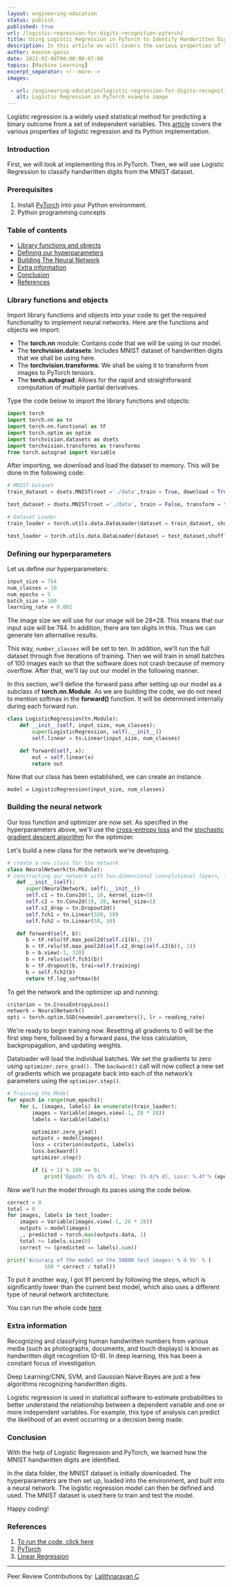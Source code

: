 ```yaml
---
layout: engineering-education
status: publish
published: true
url: /logistic-regression-for-digits-recognition-pytorch/
title: Using Logistic Regression in PyTorch to Identify Handwritten Digits
description: In this article we will covers the various properties of logistic regression and its Python implementation in PyTorch to Identify Handwritten Digits.
author: masese-gavin
date: 2022-02-08T00:00:00-07:00
topics: [Machine Learning]
excerpt_separator: <!--more-->
images:

 - url: /engineering-education/logistic-regression-for-digits-recognition-pytorch/hero.jpg
   alt: Logistic Regression in PyTorch example image
---
```

Logistic regression is a widely used statistical method for predicting a binary outcome from a set of independent variables. This [article](https://www.geeksforgeeks.org/understanding-logistic-regression/) covers the various properties of logistic regression and its Python implementation.
<!--more-->
### Introduction
First, we will look at implementing this in PyTorch. Then, we will use Logistic Regression to classify handwritten digits from the MNIST dataset.

### Prerequisites
1. Install [PyTorch](https://pytorch.org/) into your Python environment.
2. Python programming concepts

### Table of contents
- [Library functions and objects](#library-functions-and-objects)
- [Defining our hyperparameters](#defining-our-hyperparameters)
- [Building The Neural Network](#building-the-neural-network)
- [Extra information](#extra-information)
- [Conclusion](#conclusion)
- [References](#references)

### Library functions and objects
Import library functions and objects into your code to get the required functionality to implement neural networks. Here are the functions and objects we import:

- The **torch.nn** module: Contains code that we will be using in our model.
- The **torchvision.datasets**: Includes MNIST dataset of handwritten digits that we shall be using here.
- The **torchvision.transforms**: We shall be using it to transform from images to PyTorch tensors.
- The **torch.autograd**: Allows for the rapid and straightforward computation of multiple partial derivatives. 

Type the code below to import the library functions and objects:
```Python
import torch
import torch.nn as tn
import torch.nn.functional as tF
import torch.optim as optim
import torchvision.datasets as dsets
import torchvision.transforms as transforms
from torch.autograd import Variable

```

After importing, we download and load the dataset to memory. This will be done in the following code:

```Python
# MNIST Dataset 
train_dataset = dsets.MNIST(root ='./data',train = True, download = True)

test_dataset = dsets.MNIST(root ='./data', train = False, transform = transforms.ToTensor())

# Dataset Loader 
train_loader = torch.utils.data.DataLoader(dataset = train_dataset, shuffle = True)

test_loader = torch.utils.data.DataLoader(dataset = test_dataset,shuffle = False)
```

### Defining our hyperparameters
Let us define our hyperparameters:
```Python
input_size = 784
num_classes = 10
num_epochs = 5
batch_size = 100
learning_rate = 0.001

```

The image size we will use for our image will be 28*28. This means that our input size will be 784. In addition, there are ten digits in this. Thus we can generate ten alternative results. 

This way, `number_classes` will be set to ten. In addition, we'll run the full dataset through five iterations of training. Then we will train in small batches of 100 images each so that the software does not crash because of memory overflow. After that, we'll lay out our model in the following manner. 

In this section, we'll define the forward pass after setting up our model as a subclass of __torch.nn.Module__. As we are building the code, we do not need to mention softmax in the __forward()__ function. It will be determined internally during each forward run.

```Python
class LogisticRegression(tn.Module):
    def __init__(self, input_size, num_classes):
        super(LogisticRegression, self).__init__()
        self.linear = tn.Linear(input_size, num_classes)

    def forward(self, x):
        out = self.linear(x)
        return out
```

Now that our class has been established, we can create an instance.

```python3
model = LogisticRegression(input_size, num_classes)
```

### Building the neural network
Our loss function and optimizer are now set. As specified in the hyperparameters above, we'll use the [cross-entropy loss](https://en.wikipedia.org/wiki/Cross_entropy) and the [stochastic gradient descent algorithm](https://en.wikipedia.org/wiki/Stochastic_gradient_descent) for the optimizer.

Let's build a new class for the network we're developing.

```Python
# create a new class for the network
class NeuralNetwork(tn.Module):
# constructing our network with two-dimensional convolutional layers, followed by two fully-connected layers
   def __init__(self):
      super(NeuralNetwork, self).__init__()
      self.c1 = tn.Conv2d(1, 10, kernel_size=5)
      self.c2 = tn.Conv2d(10, 20, kernel_size=5)
      self.c2_drop = tn.Dropout2d()
      self.fch1 = tn.Linear(320, 50)
      self.fch2 = tn.Linear(50, 10)

   def forward(self, b):
      b = tF.relu(tF.max_pool2d(self.c1(b), 2))
      b = tF.relu(tF.max_pool2d(self.c2_drop(self.c2(b)), 2))
      b = b.view(-1, 320)
      b = tF.relu(self.fch1(b))
      b = tF.dropout(b, trai=self.training)
      b = self.fch2(b)
      return tF.log_softmax(b)
```

To get the network and the optimizer up and running:

```python
criterion = tn.CrossEntropyLoss()
network = NeuralNetwork()
opti = torch.optim.SGD(newmodel.parameters(), lr = reading_rate)
```

We're ready to begin training now. Resetting all gradients to 0 will be the first step here, followed by a forward pass, the loss calculation, backpropagation, and updating weights. 

Dataloader will load the individual batches. We set the gradients to zero using `optimizer.zero_grad().` The `backward()` call will now collect a new set of gradients which we propagate back into each of the network’s parameters using the `optimizer.step()`.

```python
# Training the Model
for epoch in range(num_epochs):
    for i, (images, labels) in enumerate(train_loader):
        images = Variable(images.view(-1, 28 * 28))
        labels = Variable(labels)

        optimizer.zero_grad()
        outputs = model(images)
        loss = criterion(outputs, labels)
        loss.backward()
        optimizer.step()

        if (i + 1) % 100 == 0:
            print('Epoch: [% d/% d], Step: [% d/% d], Loss: %.4f'% (epoch + 1, num_epochs, i + 1, len(train_dataset) // batch_size, loss.data))
```

Now we'll run the model through its paces using the code below.

```Python
correct = 0
total = 0
for images, labels in test_loader:
    images = Variable(images.view(-1, 28 * 28))
    outputs = model(images)
    _, predicted = torch.max(outputs.data, 1)
    total += labels.size(0)
    correct += (predicted == labels).sum()

print('Accuracy of the model on the 10000 test images: % d %%' % (
            100 * correct / total))
```

To put it another way, I got 91 percent by following the steps, which is significantly lower than the current best model, which also uses a different type of neural network architecture.

You can run the whole code [here](https://colab.research.google.com/drive/1eL6a4_QxAZxqLV83vJOsLkPF09hYwThn?usp=sharing)

### Extra information 
Recognizing and classifying human handwritten numbers from various media (such as photographs, documents, and touch displays) is known as handwritten digit recognition (0-9). In deep learning, this has been a constant focus of investigation.

Deep Learning/CNN, SVM, and Gaussian Naive Bayes are just a few algorithms recognizing handwritten digits.

Logistic regression is used in statistical software to estimate probabilities to better understand the relationship between a dependent variable and one or more independent variables. For example, this type of analysis can predict the likelihood of an event occurring or a decision being made.

### Conclusion
With the help of Logistic Regression and PyTorch, we learned how the MNIST handwritten digits are identified.

In the data folder, the MNIST dataset is initially downloaded. The hyperparameters are then set up, loaded into the environment, and built into a neural network. The logistic regression model can then be defined and used. The MNIST dataset is used here to train and test the model.

Happy coding!

### References 
1. [To run the code, click here](https://colab.research.google.com/drive/1eL6a4_QxAZxqLV83vJOsLkPF09hYwThn?usp=sharing)
2. [PyTorch](https://pytorch.org/)
3. [Linear Regression](https://machinelearningmastery.com/linear-regression-for-machine-learning/)

---
Peer Review Contributions by: [Lalithnarayan C](/engineering-education/authors/lalithnarayan-c/)

